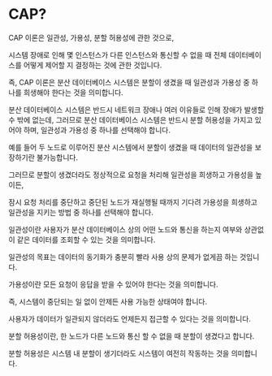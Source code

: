 # CAP?
CAP 이론은 일관성, 가용성, 분할 허용성에 관한 것으로,

시스템 장애로 인해 몇 인스턴스가 다른 인스턴스와 통신할 수 없을 때 전체 데이터베이스를 어떻게 제어할 지 결정하는 것에 관한 것입니다.

즉, CAP 이론은 분산 데이터베이스 시스템은 분할이 생겼을 때 일관성과 가용성 중 하나를 희생해야 한다는 것을 의미합니다.

분산 데이터베이스 시스템은 반드시 네트워크 장애나 여러 이유들로 인해 장애가 발생할 수 밖에 없는데, 그러므로 분산 데이터베이스 시스템은 반드시 분할 허용성을 가지고 있어야 하며, 일관성과 가용성 중 하나를 선택해야 합니다.

예를 들어 두 노드로 이루어진 분산 시스템에서 분할이 생겼을 때 데이터의 일관성을 보장하기란 불가능합니다.

그러므로 분할이 생겼더라도 정상적으로 요청을 처리해 일관성을 희생하고 가용성을 높이든,

잠시 요청 처리를 중단하고 중단된 노드가 재실행될 때까지 기다려 가용성을 희생하고 일관성을 지키는 방법 중 하나를 선택해야 합니다.

일관성이란 사용자가 분산 데이터베이스 상의 어떤 노드와 통신을 하는지 여부와 상관없이 같은 데이터를 조회할 수 있는 것을 의미합니다.

일관성의 목표는 데이터의 동기화가 충분히 빨라 사용 상의 문제가 없게끔 하는 것입니다.

가용성이란 모든 요청이 응답을 받을 수 있어야 한다는 것을 의미합니다.

즉, 시스템이 중단되는 일 없이 안제든 사용 가능한 상태여야 합니다.

사용자가 데이터가 일관되지 않더라도 언제든지 접근할 수 있다는 것을 의미합니다.

분할 허용성이란, 한 노드가 다른 노드와 통신 할 수 없을 때 분할이 생겼다고 합니다.

분할 허용성은 시스템 내 분할이 생기더라도 시스템이 여전히 작동하는 것을 의미합니다.

